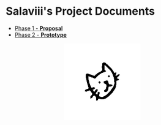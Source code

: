 # Salaviii's Project Documents

- [Phase 1 - **Proposal**](Phase%201)
- [Phase 2 - **Prototype**](Phase%202)

<p align="center">
<img src="assets/slaviii-spin.gif" alt="logo">
</p>
